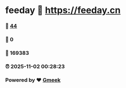 # feeday :link: https://feeday.cn 
### :page_facing_up: [44](https://feeday.cn/tag.html) 
### :speech_balloon: 0 
### :hibiscus: 169383 
### :alarm_clock: 2025-11-02 00:28:23 
### Powered by :heart: [Gmeek](https://github.com/Meekdai/Gmeek)
